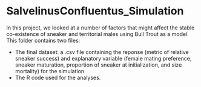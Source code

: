 # SalvelinusConfluentus_Simulation
In this project, we looked at a number of factors that might affect the stable co-existence of sneaker and territorial males using Bull Trout as a model. 
This folder contains two files: 
- The final dataset: a .csv file containing the reponse (metric of relative sneaker success) and explanatory variable (female mating preference, sneaker maturation, proportion of sneaker at initialization, and size mortality) for the simulation
- The R code used for the analyses. 
